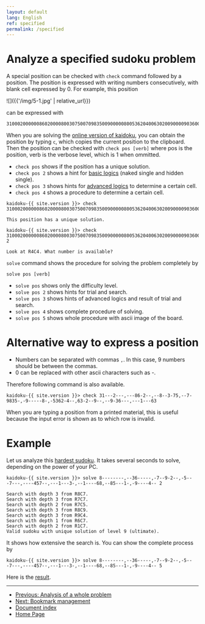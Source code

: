 ```yaml
---
layout: default
lang: English
ref: specified
permalink: /specified
---
```


# Analyze a specified sudoku problem

A special position can be checked with `check` command followed by a position. The position is expressed with writing numbers consecutively, with blank cell expressed by 0. For example, this position

![]({{'/img/5-1.jpg' | relative_url}})

can be expressed with

    310002000000860200008003075007098350090000080053620400630200900009036000000100063

When you are solving the [online version of kaidoku](sudoku), you can obtain the position by typing `c`, which copies the current position to the clipboard. Then the position can be checked with `check pos [verb]` where pos is the position, verb is the verbose level, which is 1 when ommitted.

- `check pos` shows if the position has a unique solution.
- `check pos 2` shows a hint for [basic logics](basichint) (naked single and hidden single).
- `check pos 3` shows hints for [advanced logics](logic) to determine a certain cell.
- `check pos 4` shows a procedure to determine a certain cell.

```
kaidoku-{{ site.version }}> check 310002000000860200008003075007098350090000080053620400630200900009036000000100063

This position has a unique solution.

kaidoku-{{ site.version }}> check 310002000000860200008003075007098350090000080053620400630200900009036000000100063 2

Look at R4C4. What number is available?
```

`solve` command shows the procedure for solving the problem completely by

    solve pos [verb]
 
- `solve pos` shows only the difficulty level.
- `solve pos 2` shows hints for trial and search.
- `solve pos 3` shows hints of advanced logics and result of trial and search.
- `solve pos 4` shows complete procedure of solving.
- `solve pos 5` shows whole procedure with ascii image of the board.

# Alternative way to express a position

- Numbers can be separated with commas `,`. In this case, 9 numbers should be between the commas.
- 0 can be replaced with other ascii characters such as -.

Therefore following command is also available.

    kaidoku-{{ site.version }}> check 31---2---,---86-2--,--8--3-75,--7-9835-,-9-----8-,-5362-4--,63-2--9--,--9-36---,---1---63

When you are typing a position from a printed material, this is useful because the input error is shown as to which row is invalid.

# Example

Let us analyze this [hardest sudoku](http://www.telegraph.co.uk/news/science/science-news/9359579/Worlds-hardest-sudoku-can-you-crack-it.html). It takes several seconds to solve, depending on the power of your PC.

    kaidoku-{{ site.version }}> solve 8--------,--36-----,-7--9-2--,-5---7---,----457--,---1---3-,--1----68,--85---1-,-9----4-- 2
    
    Search with depth 3 from R8C7.
    Search with depth 3 from R7C7.
    Search with depth 2 from R7C5.
    Search with depth 3 from R8C9.
    Search with depth 3 from R9C4.
    Search with depth 1 from R6C7.
    Search with depth 2 from R1C7.
    Valid sudoku with unique solution of level 9 (ultimate).
    
It shows how extensive the search is. You can show the complete process by

    kaidoku-{{ site.version }}> solve 8--------,--36-----,-7--9-2--,-5---7---,----457--,---1---3-,--1----68,--85---1-,-9----4-- 5

Here is the [result](https://github.com/sekika/kaidoku/blob/master/docs/solution-Inkala-2012.txt).

- - -

- [Previous: Analysis of a whole problem](analysis)
- [Next: Bookmark management](bookmark)
- [Document index](./#document)
- [Home Page](./)
